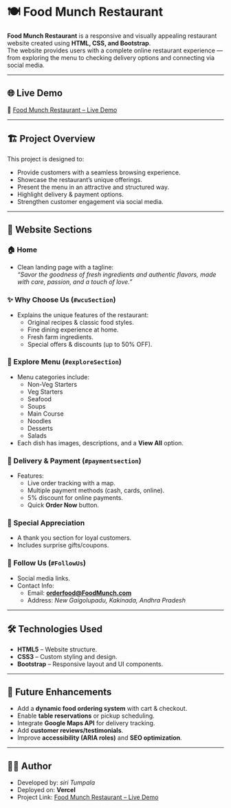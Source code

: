 # 🍽️ Food Munch Restaurant  

**Food Munch Restaurant** is a responsive and visually appealing restaurant website created using **HTML, CSS, and Bootstrap**.  
The website provides users with a complete online restaurant experience — from exploring the menu to checking delivery options and connecting via social media.  

---

## 🌐 Live Demo  
🔗 [Food Munch Restaurant – Live Demo](https://food-munch-restaurant-three.vercel.app/#home)  

---

## 🏗️ Project Overview  
This project is designed to:  
- Provide customers with a seamless browsing experience.  
- Showcase the restaurant’s unique offerings.  
- Present the menu in an attractive and structured way.  
- Highlight delivery & payment options.  
- Strengthen customer engagement via social media.  

---

## 📑 Website Sections  

### 🏠 Home  
- Clean landing page with a tagline:  
  *“Savor the goodness of fresh ingredients and authentic flavors, made with care, passion, and a touch of love.”*  

### ✨ Why Choose Us (`#wcuSection`)  
- Explains the unique features of the restaurant:  
  - Original recipes & classic food styles.  
  - Fine dining experience at home.  
  - Fresh farm ingredients.  
  - Special offers & discounts (up to 50% OFF).  

### 🍴 Explore Menu (`#exploreSection`)  
- Menu categories include:  
  - Non-Veg Starters  
  - Veg Starters  
  - Seafood  
  - Soups  
  - Main Course  
  - Noodles  
  - Desserts  
  - Salads  
- Each dish has images, descriptions, and a **View All** option.  

### 🚚 Delivery & Payment (`#paymentsection`)  
- Features:  
  - Live order tracking with a map.  
  - Multiple payment methods (cash, cards, online).  
  - 5% discount for online payments.  
  - Quick **Order Now** button.  

### 🎁 Special Appreciation  
- A thank you section for loyal customers.  
- Includes surprise gifts/coupons.  

### 📱 Follow Us (`#FollowUs`)  
- Social media links.  
- Contact Info:  
  - Email: **orderfood@FoodMunch.com**  
  - Address: *New Gaigolupadu, Kakinada, Andhra Pradesh*  

---

## 🛠️ Technologies Used  
- **HTML5** – Website structure.  
- **CSS3** – Custom styling and design.  
- **Bootstrap** – Responsive layout and UI components.  

---

## 🎯 Future Enhancements  
- Add a **dynamic food ordering system** with cart & checkout.  
- Enable **table reservations** or pickup scheduling.  
- Integrate **Google Maps API** for delivery tracking.  
- Add **customer reviews/testimonials**.  
- Improve **accessibility (ARIA roles)** and **SEO optimization**.  

---

## 👨‍💻 Author  
- Developed by: *siri Tumpala*  
- Deployed on: **Vercel**  
- Project Link: [Food Munch Restaurant – Live Demo](https://food-munch-restaurant-three.vercel.app/#home)  
